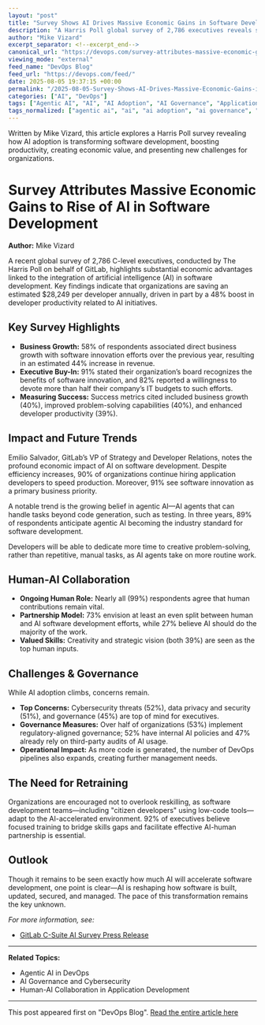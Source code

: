 ```yaml
---
layout: "post"
title: "Survey Shows AI Drives Massive Economic Gains in Software Development"
description: "A Harris Poll global survey of 2,786 executives reveals significant economic gains from AI investments in software development, including $28,249 saved per developer annually and a 48% increase in productivity. The study highlights ongoing challenges, the importance of human-AI collaboration, and the rise of agentic AI."
author: "Mike Vizard"
excerpt_separator: <!--excerpt_end-->
canonical_url: "https://devops.com/survey-attributes-massive-economic-gains-to-rise-of-ai-in-software-development/?utm_source=rss&utm_medium=rss&utm_campaign=survey-attributes-massive-economic-gains-to-rise-of-ai-in-software-development"
viewing_mode: "external"
feed_name: "DevOps Blog"
feed_url: "https://devops.com/feed/"
date: 2025-08-05 19:37:15 +00:00
permalink: "/2025-08-05-Survey-Shows-AI-Drives-Massive-Economic-Gains-in-Software-Development.html"
categories: ["AI", "DevOps"]
tags: ["Agentic AI", "AI", "AI Adoption", "AI Governance", "Application Development", "Business Growth", "C Level Executives", "Cybersecurity", "Developer Productivity", "DevOps", "DevOps Pipelines", "Gitlab", "Human AI Partnership", "Posts", "Social Facebook", "Social LinkedIn", "Social X", "Software Development", "Software Innovation"]
tags_normalized: ["agentic ai", "ai", "ai adoption", "ai governance", "application development", "business growth", "c level executives", "cybersecurity", "developer productivity", "devops", "devops pipelines", "gitlab", "human ai partnership", "posts", "social facebook", "social linkedin", "social x", "software development", "software innovation"]
---
```


Written by Mike Vizard, this article explores a Harris Poll survey revealing how AI adoption is transforming software development, boosting productivity, creating economic value, and presenting new challenges for organizations.<!--excerpt_end-->

# Survey Attributes Massive Economic Gains to Rise of AI in Software Development

**Author:** Mike Vizard

A recent global survey of 2,786 C-level executives, conducted by The Harris Poll on behalf of GitLab, highlights substantial economic advantages linked to the integration of artificial intelligence (AI) in software development. Key findings indicate that organizations are saving an estimated $28,249 per developer annually, driven in part by a 48% boost in developer productivity related to AI initiatives.

## Key Survey Highlights

- **Business Growth:** 58% of respondents associated direct business growth with software innovation efforts over the previous year, resulting in an estimated 44% increase in revenue.
- **Executive Buy-In:** 91% stated their organization’s board recognizes the benefits of software innovation, and 82% reported a willingness to devote more than half their company’s IT budgets to such efforts.
- **Measuring Success:** Success metrics cited included business growth (40%), improved problem-solving capabilities (40%), and enhanced developer productivity (39%).

## Impact and Future Trends

Emilio Salvador, GitLab’s VP of Strategy and Developer Relations, notes the profound economic impact of AI on software development. Despite efficiency increases, 90% of organizations continue hiring application developers to speed production. Moreover, 91% see software innovation as a primary business priority.

A notable trend is the growing belief in agentic AI—AI agents that can handle tasks beyond code generation, such as testing. In three years, 89% of respondents anticipate agentic AI becoming the industry standard for software development.

Developers will be able to dedicate more time to creative problem-solving, rather than repetitive, manual tasks, as AI agents take on more routine work.

## Human-AI Collaboration

- **Ongoing Human Role:** Nearly all (99%) respondents agree that human contributions remain vital.
- **Partnership Model:** 73% envision at least an even split between human and AI software development efforts, while 27% believe AI should do the majority of the work.
- **Valued Skills:** Creativity and strategic vision (both 39%) are seen as the top human inputs.

## Challenges & Governance

While AI adoption climbs, concerns remain.

- **Top Concerns:** Cybersecurity threats (52%), data privacy and security (51%), and governance (45%) are top of mind for executives.
- **Governance Measures:** Over half of organizations (53%) implement regulatory-aligned governance; 52% have internal AI policies and 47% already rely on third-party audits of AI usage.
- **Operational Impact:** As more code is generated, the number of DevOps pipelines also expands, creating further management needs.

## The Need for Retraining

Organizations are encouraged not to overlook reskilling, as software development teams—including "citizen developers" using low-code tools—adapt to the AI-accelerated environment. 92% of executives believe focused training to bridge skills gaps and facilitate effective AI-human partnership is essential.

## Outlook

Though it remains to be seen exactly how much AI will accelerate software development, one point is clear—AI is reshaping how software is built, updated, secured, and managed. The pace of this transformation remains the key unknown.

_For more information, see:_

- [GitLab C-Suite AI Survey Press Release](https://www.businesswire.com/news/home/20250722358823/en/GitLab-C-Suite-Survey-AI-Driven-Software-Innovation-Could-Unlock-%24750B-in-Value)

---

**Related Topics:**

- Agentic AI in DevOps
- AI Governance and Cybersecurity
- Human-AI Collaboration in Application Development

---

This post appeared first on "DevOps Blog". [Read the entire article here](https://devops.com/survey-attributes-massive-economic-gains-to-rise-of-ai-in-software-development/?utm_source=rss&utm_medium=rss&utm_campaign=survey-attributes-massive-economic-gains-to-rise-of-ai-in-software-development)
